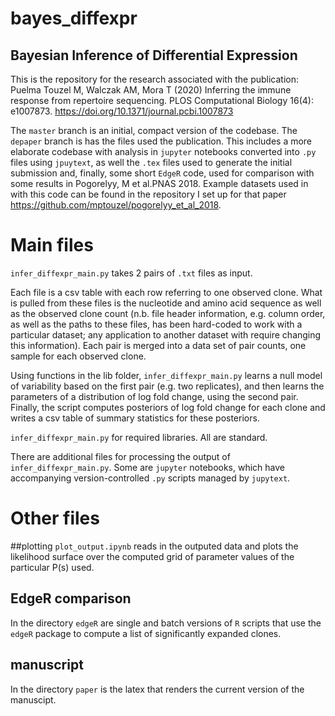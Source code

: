 # bayes_diffexpr
## Bayesian Inference of Differential Expression

This is the repository for the research associated with the publication:
Puelma Touzel M, Walczak AM, Mora T (2020) Inferring the immune response from repertoire sequencing. PLOS Computational Biology 16(4): e1007873. https://doi.org/10.1371/journal.pcbi.1007873 

The `master` branch is an initial, compact version of the codebase. The `depaper` branch is has the files used the publication. This includes a more elaborate codebase with analysis in `jupyter` notebooks converted into `.py` files using `jpuytext`, as well the `.tex` files used to generate the initial submission and, finally, some short `EdgeR` code, used for comparison with some results in Pogorelyy, M et al.PNAS 2018. Example datasets used in with this code can be found in the repository I set up for that paper https://github.com/mptouzel/pogorelyy_et_al_2018.

# Main files
`infer_diffexpr_main.py` takes 2 pairs of `.txt` files as input. 

Each file is a csv table with each row referring to one observed clone. What is pulled from these files is the nucleotide and amino acid sequence as well as the observed clone count (n.b. file header information, e.g. column order, as well as the paths to these files, has been hard-coded to work with a particular dataset; any application to another dataset with require changing this information). Each pair is merged into a data set of pair counts, one sample for each observed clone.

Using functions in the lib folder, `infer_diffexpr_main.py` learns a null model of variability based on the first pair (e.g. two replicates), and then learns the parameters of a distribution of log fold change, using the second pair. Finally, the script computes posteriors of log fold change for each clone and writes a csv table of summary statistics for these posteriors.  

`infer_diffexpr_main.py` for required libraries. All are standard.

There are additional files for processing the output of `infer_diffexpr_main.py`. Some are `jupyter` notebooks, which have accompanying version-controlled `.py` scripts managed by `jupytext`.

# Other files
##plotting
`plot_output.ipynb` reads in the outputed data and plots the likelihood surface over the computed grid of parameter values of the particular P(s) used.

## EdgeR comparison
In the directory `edgeR` are single and batch versions of `R` scripts that use the `edgeR` package to compute a list of significantly expanded clones. 

## manuscript
In the directory `paper` is the latex that renders the current version of the manuscipt.

